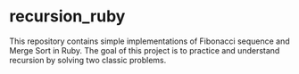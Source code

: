 # recursion_ruby
This repository contains simple implementations of Fibonacci sequence and Merge Sort in Ruby. The goal of this project is to practice and understand recursion by solving two classic problems.
